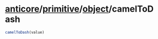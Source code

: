 # [anticore](../../../../../#reference)/[primitive](../../#reference)/[object](../#reference)/<a name="reference">camelToDash</a>

```js
camelToDash(value)
```